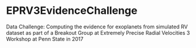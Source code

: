 # EPRV3EvidenceChallenge
Data Challenge:  Computing the evidence for exoplanets from simulated RV dataset as part of a Breakout Group at Extremely Precise Radial Velocities 3 Workshop at Penn State in 2017


